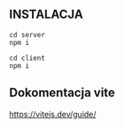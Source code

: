 ## INSTALACJA

```shell
cd server
npm i
```

```shell
cd client
npm i
```

## Dokomentacja vite

https://vitejs.dev/guide/
